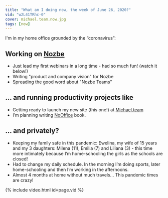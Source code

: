 ```yaml
---
title: "What am I doing now, the week of June 26, 2020?"
vid: "w2L41TRhc-0"
cover: michael.team.now.jpg
tags: [now]
---
```


I'm in my home office grounded by the “coronavirus”:

## Working on [Nozbe][]

* Just lead my first webinars in a long time - had so much fun! (watch it below!)
* Writing "product and company vision" for Nozbe
* Spreading the good word about "Nozbe Teams"

## … and running productivity projects like

* Getting ready to launch my new site (this one!) at [Michael.team](/)
* I’m planning writing [NoOffice](https://NoOffice.org) book.

## … and privately?

* Keeping my family safe in this pandemic: Ewelina, my wife of 15 years and my 3 daughters: Milena (11), Emilia (7) and Liliana (3) - this time more intimately because I’m home-schooling the girls as the schools are closed!
* Had to change my daily schedule. In the morning I’m doing sports, later home-schooling and then I’m working in the afternoons.
* Almost 4 months at home without much travels... This pandemic times are crazy!

{% include video.html id=page.vid %}

[Nozbe]: https://Nozbe.com/
